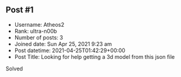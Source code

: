 ## Post #1
- Username: Atheos2
- Rank: ultra-n00b
- Number of posts: 3
- Joined date: Sun Apr 25, 2021 9:23 am
- Post datetime: 2021-04-25T01:42:29+00:00
- Post Title: Looking for help getting a 3d model from this json file

Solved
